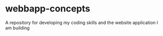 # webbapp-concepts
A repository for developing my coding skills and the website application I am building
